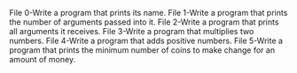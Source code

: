 File 0-Write a program that prints its name.
File 1-Write a program that prints the number of arguments passed into it.
File 2-Write a program that prints all arguments it receives.
File 3-Write a program that multiplies two numbers.
File 4-Write a program that adds positive numbers.
File 5-Write a program that prints the minimum number of coins to make change for an amount of money.

